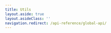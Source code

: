 ```yaml
---
title: Utils
layout.aside: true
layout.asideClass: ''
navigation.redirect: /api-reference/global-api/
---
```

